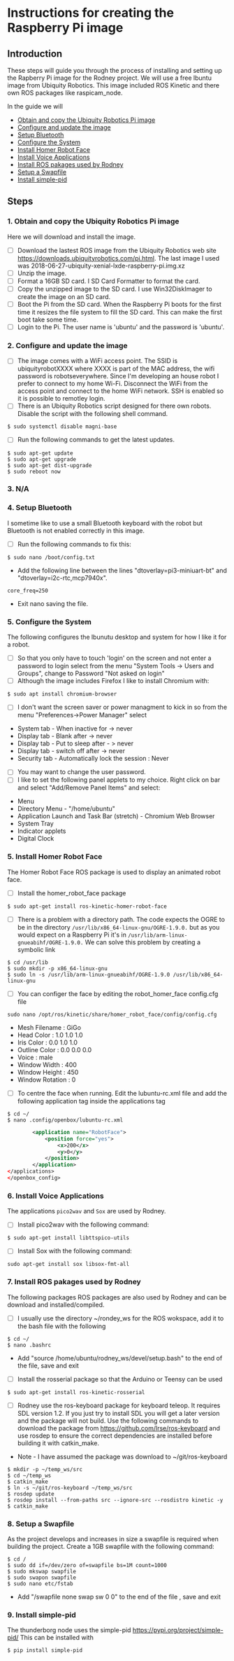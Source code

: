 # Instructions for creating the Raspberry Pi image
## Introduction
These steps will guide you through the process of installing and setting up the Rapberry Pi image for the Rodney project. We will use a free lbuntu image from Ubiquity Robotics. This image included ROS Kinetic and there own ROS packages like raspicam_node.

In the guide we will
* [Obtain and copy the Ubiquity Robotics Pi image](https://github.com/phopley/rodney-project/blob/master/Pi%20Image/README.md#1-obtain-and-copy-the-ubiquity-robotics-pi-image)
* [Configure and update the image](https://github.com/phopley/rodney-project/blob/master/Pi%20Image/README.md#2-configure-and-update-the-image)
* [Setup Bluetooth](https://github.com/phopley/rodney-project/blob/master/Pi%20Image/README.md#4-setup-bluetooth)
* [Configure the System](https://github.com/phopley/rodney-project/blob/master/Pi%20Image/README.md#5-configure-the-system)
* [Install Homer Robot Face](https://github.com/phopley/rodney-project/blob/master/Pi%20Image/README.md#5-install-homer-robot-face)
* [Install Voice Applications](https://github.com/phopley/rodney-project/blob/master/Pi%20Image/README.md#6-install-voice-applications)
* [Install ROS pakages used by Rodney](https://github.com/phopley/rodney-project/blob/master/Pi%20Image/README.md#7-install-ros-pakages-used-by-rodney)
* [Setup a Swapfile](https://github.com/phopley/rodney-project/blob/master/Pi%20Image/README.md#8-setup-a-swapfile)
* [Install simple-pid](https://github.com/phopley/rodney-project/blob/master/Pi%20Image/README.md#9-install-simple-pid)

## Steps
### 1. Obtain and copy the Ubiquity Robotics Pi image
Here we will download and install the image.
- [ ] Download the lastest ROS image from the Ubiquity Robotics web site https://downloads.ubiquityrobotics.com/pi.html. The last image I used was 2018-06-27-ubiquity-xenial-lxde-raspberry-pi.img.xz
- [ ] Unzip the image.
- [ ] Format a 16GB SD card. I SD Card Formatter to format the card.
- [ ] Copy the unzipped image to the SD card. I use Win32DiskImager to create the image on an SD card.
- [ ] Boot the Pi from the SD card. When the Raspberry Pi boots for the first time it resizes the file system to fill the SD card. This can make the first boot take some time.
- [ ] Login to the Pi. The user name is 'ubuntu' and the password is 'ubuntu'.
### 2. Configure and update the image
- [ ] The image comes with a WiFi access point. The SSID is ubiquityrobotXXXX where XXXX is part of the MAC address, the wifi password is robotseverywhere. Since I'm developing an house robot I prefer to connect to my home Wi-Fi. Disconnect the WiFi from the access point and connect to the home WiFi network. SSH is enabled so it is possible to remotley login.
- [ ] There is an Ubiquity Robotics script designed for there own robots. Disable the script with the following shell command.
```
$ sudo systemctl disable magni-base
```
- [ ] Run the following commands to get the latest updates.
```
$ sudo apt-get update
$ sudo apt-get upgrade
$ sudo apt-get dist-upgrade
$ sudo reboot now
```
### 3. N/A

### 4. Setup Bluetooth
I sometime like to use a small Bluetooth keyboard with the robot but Bluetooth is not enabled correctly in this image.
- [ ] Run the following commands to fix this:
```
$ sudo nano /boot/config.txt
```
* Add the following line between the lines "dtoverlay=pi3-miniuart-bt" and "dtoverlay=i2c-rtc,mcp7940x". 
```
core_freq=250
```
* Exit nano saving the file.
### 5. Configure the System
The following configures the lbunutu desktop and system for how I like it for a robot.
- [ ] So that you only have to touch 'login' on the screen and not enter a password to login select from the menu "System Tools -> Users and Groups", change to Password "Not asked on login"
- [ ] Although the image includes Firefox I like to install Chromium with:
```
$ sudo apt install chromium-browser
```
- [ ] I don't want the screen saver or power managment to kick in so from the menu "Preferences->Power Manager" select
* System tab - When inactive for -> never
* Display tab - Blank after -> never
* Display tab - Put to sleep after - > never
* Display tab - switch off after -> never
* Security tab - Automatically lock the session : Never
- [ ] You may want to change the user password.
- [ ] I like to set the following panel applets to my choice. Right click on bar and select "Add/Remove Panel Items" and select:
* Menu
* Directory Menu - "/home/ubuntu"
* Application Launch and Task Bar (stretch) - Chromium Web Browser
* System Tray
* Indicator applets
* Digital Clock
### 5. Install Homer Robot Face
The Homer Robot Face ROS package is used to display an animated robot face.
- [ ] Install the homer_robot_face package
```
$ sudo apt-get install ros-kinetic-homer-robot-face
```
- [ ] There is a problem with a directory path. The code expects the OGRE to be in the directory `/usr/lib/x86_64-linux-gnu/OGRE-1.9.0.` but as you would expect on a Raspberry Pi it's in `/usr/lib/arm-linux-gnueabihf/OGRE-1.9.0.` We can solve this problem by creating a symbolic link
```
$ cd /usr/lib
$ sudo mkdir -p x86_64-linux-gnu
$ sudo ln -s /usr/lib/arm-linux-gnueabihf/OGRE-1.9.0 /usr/lib/x86_64-linux-gnu
```
- [ ] You can configer the face by editing the robot_homer_face config.cfg file
```
sudo nano /opt/ros/kinetic/share/homer_robot_face/config/config.cfg
```
* Mesh Filename : GiGo
* Head Color : 1.0 1.0 1.0
* Iris Color : 0.0 1.0 1.0
* Outline Color : 0.0 0.0 0.0
* Voice : male
* Window Width : 400
* Window Height : 450
* Window Rotation : 0
- [ ] To centre the face when running. Edit the lubuntu-rc.xml file and add the following application tag inside the applications tag
```
$ cd ~/
$ nano .config/openbox/lubuntu-rc.xml
```
``` xml
        <application name="RobotFace">
            <position force="yes">
                <x>200</x>
                <y>0</y>
            </position>
        </application>
</applications>
</openbox_config>
```
### 6. Install Voice Applications
The applications `pico2wav` and `Sox` are used by Rodney.
- [ ]  Install pico2wav with the following command:
```
$ sudo apt-get install libttspico-utils
```
- [ ] Install Sox with the following command:
```
sudo apt-get install sox libsox-fmt-all
```
### 7. Install ROS pakages used by Rodney
The following packages ROS packages are also used by Rodney and can be download and installed/compiled.
- [ ] I usually use the directory ~/rondey_ws for the ROS wokspace, add it to the bash file with the following
```
$ cd ~/
$ nano .bashrc
```
* Add "source /home/ubuntu/rodney_ws/devel/setup.bash" to the end of the file, save and exit
- [ ] Install the rosserial package so that the Arduino or Teensy can be used
```
$ sudo apt-get install ros-kinetic-rosserial
```
- [ ] Rodney use the ros-keyboard package for keyboard teleop. It requires SDL version 1.2. If you just try to install SDL you will get a later version and the package will not build. Use the following commands to download the package from https://github.com/lrse/ros-keyboard and use rosdep to ensure the correct dependencies are installed before building it with catkin_make.
* Note - I have assumed the package was download to ~/git/ros-keyboard
```
$ mkdir -p ~/temp_ws/src
$ cd ~/temp_ws
$ catkin_make
$ ln -s ~/git/ros-keyboard ~/temp_ws/src
$ rosdep update
$ rosdep install --from-paths src --ignore-src --rosdistro kinetic -y
$ catkin_make
```
### 8. Setup a Swapfile
As the project develops and increases in size a swapfile is required when building the project. Create a 1GB swapfile with the following command:
```
$ cd /
$ sudo dd if=/dev/zero of=swapfile bs=1M count=1000
$ sudo mkswap swapfile
$ sudo swapon swapfile
$ sudo nano etc/fstab
```
* Add "/swapfile none swap sw 0 0" to the end of the file , save and exit
### 9. Install simple-pid
The thunderborg node uses the simple-pid https://pypi.org/project/simple-pid/
This can be installed with
```
$ pip install simple-pid
```
